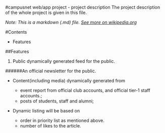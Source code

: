 #campusnet web/app project - project description
The project description of the whole project is given in this file.

*Note: This is a markdown (.md) file. [See more on wikipedia.org](https://en.wikipedia.org/wiki/Markdown)*

#Contents
* Features

##Features

1. Public dynamically generated feed for the public.

  ######An official newsletter for the public.

  * Content(including media) dynamically generated from
     * event report from official club accounts, and official tier-1 staff accounts.;
     * posts of students, staff and alumni;
    
  * Dynamic listing will be based on 
     * order in priority list as mentioned above.
     * number of likes to the article.

